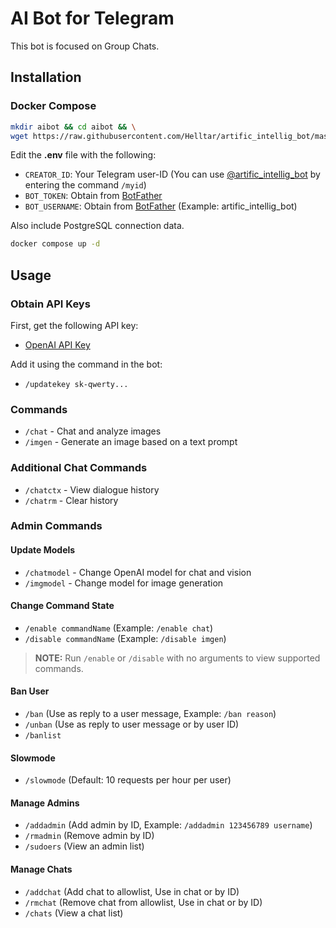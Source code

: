# AI Bot for Telegram

This bot is focused on Group Chats.

## Installation

### Docker Compose

```bash
mkdir aibot && cd aibot && \
wget https://raw.githubusercontent.com/Helltar/artific_intellig_bot/master/{.env,compose.yaml}
```

Edit the **.env** file with the following:

- `CREATOR_ID`: Your Telegram user-ID (You can use [@artific_intellig_bot](https://t.me/artific_intellig_bot) by entering the command `/myid`)
- `BOT_TOKEN`: Obtain from [BotFather](https://t.me/BotFather)
- `BOT_USERNAME`: Obtain from [BotFather](https://t.me/BotFather) (Example: artific_intellig_bot)

Also include PostgreSQL connection data.

```bash
docker compose up -d
```

## Usage

### Obtain API Keys

First, get the following API key:

- [OpenAI API Key](https://platform.openai.com/api-keys)

Add it using the command in the bot:

- `/updatekey sk-qwerty...`

### Commands

- `/chat` - Chat and analyze images
- `/imgen` - Generate an image based on a text prompt

### Additional Chat Commands

- `/chatctx` - View dialogue history
- `/chatrm` - Clear history

### Admin Commands

#### Update Models

- `/chatmodel` - Change OpenAI model for chat and vision
- `/imgmodel` - Change model for image generation

#### Change Command State

- `/enable commandName` (Example: `/enable chat`)
- `/disable commandName` (Example: `/disable imgen`)

> **NOTE:** Run `/enable` or `/disable` with no arguments to view supported commands.

#### Ban User

- `/ban` (Use as reply to a user message, Example: `/ban reason`)
- `/unban` (Use as reply to user message or by user ID)
- `/banlist`

#### Slowmode

- `/slowmode` (Default: 10 requests per hour per user)

#### Manage Admins

- `/addadmin` (Add admin by ID, Example: `/addadmin 123456789 username`)
- `/rmadmin` (Remove admin by ID)
- `/sudoers` (View an admin list)

#### Manage Chats

- `/addchat` (Add chat to allowlist, Use in chat or by ID)
- `/rmchat` (Remove chat from allowlist, Use in chat or by ID)
- `/chats` (View a chat list)
